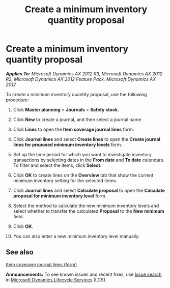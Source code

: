 ﻿---
title: Create a minimum inventory quantity proposal
TOCTitle: Create a minimum inventory quantity proposal
ms:assetid: 8785e152-d1f4-49fa-b510-a2b1120b82da
ms:mtpsurl: https://technet.microsoft.com/en-us/library/Aa571586(v=AX.60)
ms:contentKeyID: 36058427
ms.date: 04/18/2014
mtps_version: v=AX.60
f1_keywords:
- item coverage
- minimum inventory
- lead time
- safety stock
---

# Create a minimum inventory quantity proposal 


_**Applies To:** Microsoft Dynamics AX 2012 R3, Microsoft Dynamics AX 2012 R2, Microsoft Dynamics AX 2012 Feature Pack, Microsoft Dynamics AX 2012_

To create a minimum inventory quantity proposal, use the following procedure:

1.  Click **Master planning** \> **Journals** \> **Safety stock**.

2.  Click **New** to create a journal, and then select a journal name.

3.  Click **Lines** to open the **Item coverage journal lines** form.

4.  Click **Journal lines** and select **Create lines** to open the **Create journal lines for proposed minimum inventory levels** form.

5.  Set up the time period for which you want to investigate inventory transactions by selecting dates in the **From date** and **To date** calendars. To filter and select the items, click **Select**.

6.  Click **OK** to create lines on the **Overview** tab that show the current minimum inventory setting for the selected items.

7.  Click **Journal lines** and select **Calculate proposal** to open the **Calculate proposal for minimum inventory level** form.

8.  Select the method to calculate the new minimum inventory levels and select whether to transfer the calculated **Proposal** to the **New minimum** field.

9.  Click **OK**.

10. You can also enter a new minimum inventory level manually.

## See also

[Item coverage journal lines (form)](https://technet.microsoft.com/en-us/library/aa583747\(v=ax.60\))

  
**Announcements:** To see known issues and recent fixes, use [Issue search](http://go.microsoft.com/fwlink/?linkid=389258) in [Microsoft Dynamics Lifecycle Services](http://go.microsoft.com/fwlink/?linkid=306505) (LCS).

